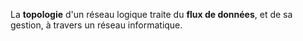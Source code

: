 
La **topologie** d'un réseau logique traite du **flux de données**, et de sa gestion, à travers un réseau informatique.

